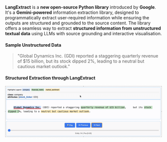 **LangExtract** is a **new open-source Python library** introduced by **Google**. It's a **Gemini-powered** information extraction library, designed to programmatically extract user-required information while ensuring the outputs are structured and grounded to the source content. The library offers a seamless way to extract **structured information from unstructured textual data** using LLMs with source grounding and interactive visualisation. 

#### Sample Unstructured Data 
>"Global Dynamics Inc. (GDI) reported a staggering quarterly revenue of $15 billion, but its stock dipped 2%, leading to a neutral but cautious market outlook."

#### Structured Extraction through LangExtract
![Final_output](https://github.com/godfather-ace/LangExtract_Demo/blob/main/_image/Final_output_LangExtract.gif)
